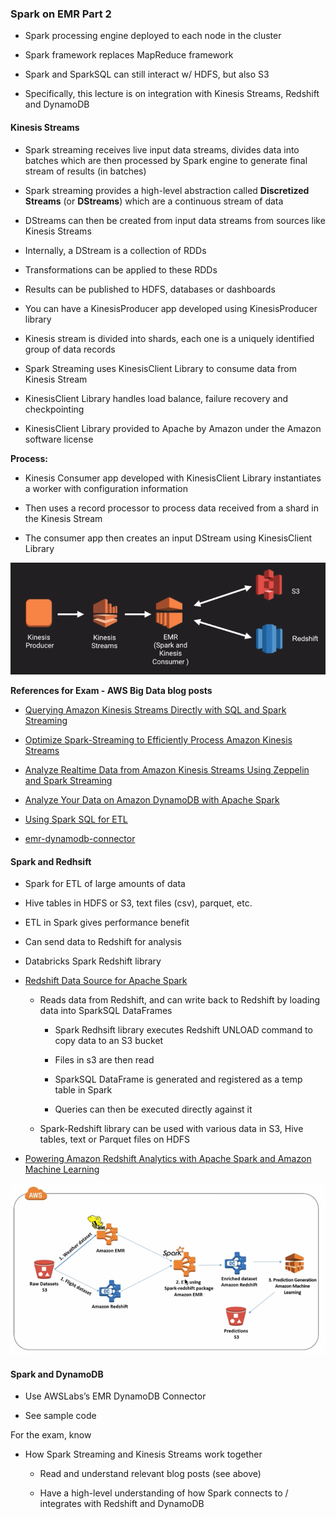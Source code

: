 ### Spark on EMR Part 2

* Spark processing engine deployed to each node in the cluster

* Spark framework replaces MapReduce framework

* Spark and SparkSQL can still interact w/ HDFS, but also S3

* Specifically, this lecture is on integration with Kinesis Streams, Redshift and DynamoDB

#### Kinesis Streams

* Spark streaming receives live input data streams, divides data into batches which are then processed by Spark engine to generate final stream of results (in batches)

* Spark streaming provides a high-level abstraction called **Discretized Streams** (or **DStreams**) which are a continuous stream of data

* DStreams can then be created from input data streams from sources like Kinesis Streams

* Internally, a DStream is a collection of RDDs

* Transformations can be applied to these RDDs

* Results can be published to HDFS, databases or dashboards

* You can have a KinesisProducer app developed using KinesisProducer library

* Kinesis stream is divided into shards, each one is a uniquely identified group of data records

* Spark Streaming uses KinesisClient Library to consume data from Kinesis Stream

* KinesisClient Library handles load balance, failure recovery and checkpointing

* KinesisClient Library provided to Apache by Amazon under the Amazon software license

**Process:**

* Kinesis Consumer app developed with KinesisClient Library instantiates a worker with configuration information

* Then uses a record processor to process data received from a shard in the Kinesis Stream

* The consumer app then creates an input DStream using KinesisClient Library

![image alt text](../images/domain3_4.png)

**References for Exam - AWS Big Data blog posts**

* [Querying Amazon Kinesis Streams Directly with SQL and Spark Streaming](https://aws.amazon.com/blogs/big-data/querying-amazon-kinesis-streams-directly-with-sql-and-spark-streaming/)

* [Optimize Spark-Streaming to Efficiently Process Amazon Kinesis Streams](https://aws.amazon.com/blogs/big-data/optimize-spark-streaming-to-efficiently-process-amazon-kinesis-streams/)

* [Analyze Realtime Data from Amazon Kinesis Streams Using Zeppelin and Spark Streaming](https://aws.amazon.com/blogs/big-data/analyze-realtime-data-from-amazon-kinesis-streams-using-zeppelin-and-spark-streaming/)

* [Analyze Your Data on Amazon DynamoDB with Apache Spark](https://aws.amazon.com/blogs/big-data/analyze-your-data-on-amazon-dynamodb-with-apache-spark/)

* [Using Spark SQL for ETL](https://aws.amazon.com/blogs/big-data/using-spark-sql-for-etl/)

* [emr-dynamodb-connector](https://github.com/awslabs/emr-dynamodb-connector)

#### Spark and Redhsift

* Spark for ETL of large amounts of data

* Hive tables in HDFS or S3, text files (csv), parquet, etc.

* ETL in Spark gives performance benefit

* Can send data to Redshift for analysis

* Databricks Spark Redshift library

* [Redshift Data Source for Apache Spark](https://github.com/databricks/spark-redshift)

    * Reads data from Redshift, and can write back to Redshift by loading data into SparkSQL DataFrames

        * Spark Redhsift library executes Redshift UNLOAD command to copy data to an S3 bucket

        * Files in s3 are then read

        * SparkSQL DataFrame is generated and registered as a temp table in Spark

        * Queries can then be executed directly against it

    * Spark-Redshift library can be used with various data in S3, Hive tables, text or Parquet files on HDFS

* [Powering Amazon Redshift Analytics with Apache Spark and Amazon Machine Learning](https://aws.amazon.com/blogs/big-data/powering-amazon-redshift-analytics-with-apache-spark-and-amazon-machine-learning/)

![redshift and spark and ML](../images/spark_redshift.png)

#### Spark and DynamoDB

* Use AWSLabs’s EMR DynamoDB Connector

* See sample code

For the exam, know

* How Spark Streaming and Kinesis Streams work together

    * Read and understand relevant blog posts (see above)

    * Have a high-level understanding of how Spark connects to / integrates with Redshift and DynamoDB

